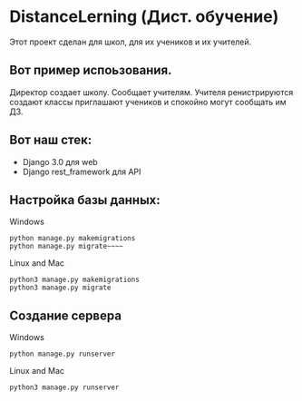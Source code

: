 # DistanceLerning (Дист. обучение)
Этот проект сделан для школ, для их учеников и их учителей.
## Вот пример испоьзования.
Директор создает школу. Сообщает учителям. Учителя ренистрируются создают классы приглашают учеников и спокойно могут сообщать им ДЗ.

## Вот наш стек:
* Django 3.0 для web
* Django rest_framework для API


## Настройка базы данных:

Windows
```
python manage.py makemigrations
python manage.py migrate~~~~
```
Linux and Mac
```
python3 manage.py makemigrations
python3 manage.py migrate
```

## Создание сервера

Windows
```
python manage.py runserver
```
Linux and Mac
```
python3 manage.py runserver
```
